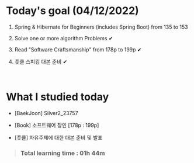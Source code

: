 # Today's goal (04/12/2022)

1. Spring & Hibernate for Beginners (includes Spring Boot) from 135 to 153 

2. Solve one or more algorithm Problems ✔

3. Read "Software Craftsmanship" from 178p to 199p ✔

4. 풋클 스피킹 대본 준비 ✔

<br>

# What I studied today

* [BaekJoon] Silver2_23757

* [Book] 소프트웨어 장인 [178p : 199p]

* [풋클] 자유주제에 대한 대본 준비 및 발표

><h3>Total learning time : 01h 44m</h3>